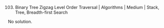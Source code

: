 103. Binary Tree Zigzag Level Order Traversal | Algorithms | Medium | Stack, Tree, Breadth-first Search

No solution.
